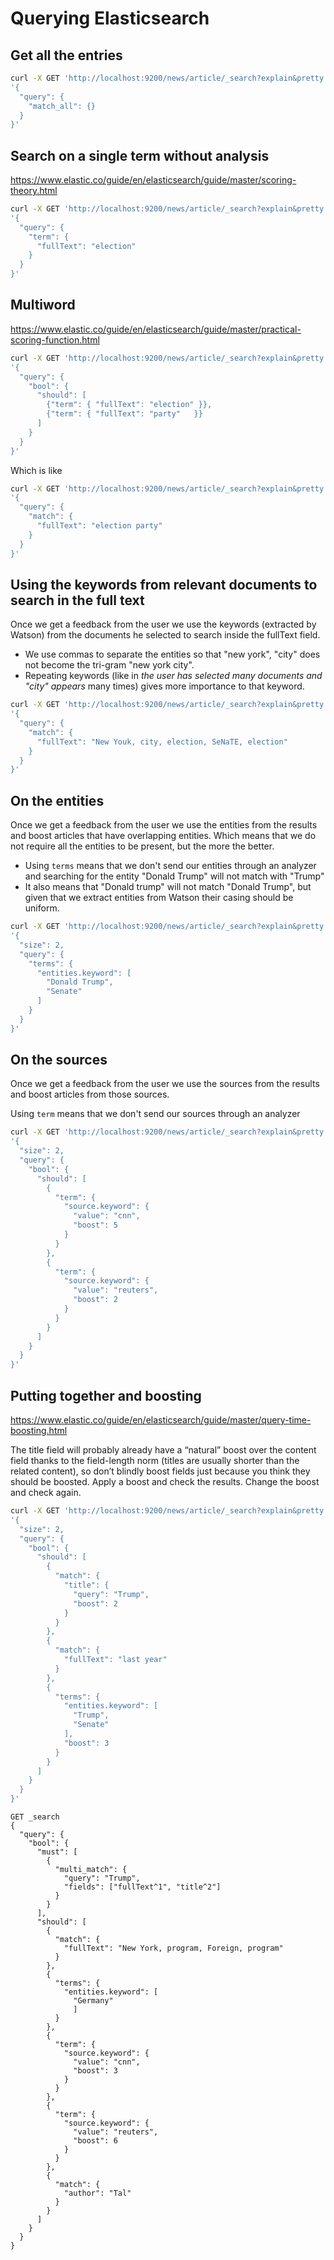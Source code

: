 # Querying Elasticsearch

## Get all the entries

```bash
curl -X GET 'http://localhost:9200/news/article/_search?explain&pretty' -d \
'{
  "query": {
    "match_all": {}
  }
}'
```

## Search on a single term without analysis
https://www.elastic.co/guide/en/elasticsearch/guide/master/scoring-theory.html

```bash
curl -X GET 'http://localhost:9200/news/article/_search?explain&pretty' -d \
'{
  "query": {
    "term": {
      "fullText": "election"
    }
  }
}'
```

## Multiword
https://www.elastic.co/guide/en/elasticsearch/guide/master/practical-scoring-function.html

```bash
curl -X GET 'http://localhost:9200/news/article/_search?explain&pretty' -d \
'{
  "query": {
    "bool": {
      "should": [
        {"term": { "fullText": "election" }},
        {"term": { "fullText": "party"   }}
      ]
    }
  }
}'
```

Which is like

```bash
curl -X GET 'http://localhost:9200/news/article/_search?explain&pretty' -d \
'{
  "query": {
    "match": {
      "fullText": "election party"
    }
  }
}'
```

## Using the keywords from relevant documents to search in the full text
Once we get a feedback from the user we use the keywords (extracted by Watson)
from the documents he selected to search inside the fullText field.

* We use commas to separate the entities so that "new york", "city" does not become
the tri-gram "new york city".
* Repeating keywords (like in *the user has selected many documents and "city"
appears* many times) gives more importance to that keyword.

```bash
curl -X GET 'http://localhost:9200/news/article/_search?explain&pretty' -d \
'{
  "query": {
    "match": {
      "fullText": "New Youk, city, election, SeNaTE, election"
    }
  }
}'
```

## On the entities
Once we get a feedback from the user we use the entities from the results
and boost articles that have overlapping entities.
Which means that we do not require all the entities to be present, but the more the better.

* Using ```terms``` means that we don't send our entities through an analyzer and
  searching for the entity "Donald Trump" will not match with "Trump"
* It also means that "Donald trump" will not match "Donald Trump", but given that
  we extract entities from Watson their casing should be uniform.

```bash
curl -X GET 'http://localhost:9200/news/article/_search?explain&pretty' -d \
'{
  "size": 2,
  "query": {
    "terms": {
      "entities.keyword": [
        "Donald Trump",
        "Senate"
      ]
    }
  }
}'
```

## On the sources
Once we get a feedback from the user we use the sources from the results
and boost articles from those sources.

Using ```term``` means that we don't send our sources through an analyzer

```bash
curl -X GET 'http://localhost:9200/news/article/_search?explain&pretty' -d \
'{
  "size": 2,
  "query": {
    "bool": {
      "should": [
        {
          "term": {
            "source.keyword": {
              "value": "cnn",
              "boost": 5
            }
          }
        },
        {
          "term": {
            "source.keyword": {
              "value": "reuters",
              "boost": 2
            }
          }
        }
      ]
    }
  }
}'
```

## Putting together and boosting
https://www.elastic.co/guide/en/elasticsearch/guide/master/query-time-boosting.html

The title field will probably already have a “natural” boost over the content
field thanks to the field-length norm (titles are usually shorter than the related content),
so don’t blindly boost fields just because you think they should be boosted.
Apply a boost and check the results.
Change the boost and check again.
```bash
curl -X GET 'http://localhost:9200/news/article/_search?explain&pretty' -d \
'{
  "size": 2,
  "query": {
    "bool": {
      "should": [
        {
          "match": {
            "title": {
              "query": "Trump",
              "boost": 2
            }
          }
        },
        {
          "match": {
            "fullText": "last year"
          }
        },
        {
          "terms": {
            "entities.keyword": [
              "Trump",
              "Senate"
            ],
            "boost": 3
          }
        }
      ]
    }
  }
}'
```

```
GET _search
{
  "query": {
    "bool": {
      "must": [
        {
          "multi_match": {
            "query": "Trump",
            "fields": ["fullText^1", "title^2"]
          }
        }
      ],
      "should": [
        {
          "match": {
            "fullText": "New York, program, Foreign, program"
          }
        },
        {
          "terms": {
            "entities.keyword": [
              "Germany"
              ]
          }
        },
        {
          "term": {
            "source.keyword": {
              "value": "cnn",
              "boost": 3
            }
          }
        },
        {
          "term": {
            "source.keyword": {
              "value": "reuters",
              "boost": 6
            }
          }
        },
        {
          "match": {
            "author": "Tal"
          }
        }
      ]
    }
  }
}
```
